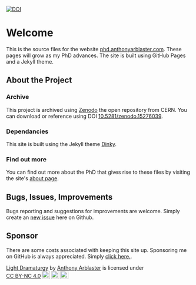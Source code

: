 [![DOI](https://zenodo.org/badge/961492842.svg)](https://doi.org/10.5281/zenodo.15684581)

# Welcome
This is the source files for the website [phd.anthonyarblaster.com](https://phd.anthonyarblaster.com). 
These pages will grow as my PhD advances. The site is built using GitHub Pages and a Jekyll theme.


## About the Project
### Archive
This project is archived using [Zenodo](https://zenodo.org) the open repository from CERN. 
You can download or reference using DOI [10.5281/zenodo.15276039](https://doi.org/10.5281/zenodo.15276039).

### Dependancies
This site is built using the Jekyll theme [Dinky](https://github.com/pages-themes/dinky).  

### Find out more
You can find out more about the PhD that gives rise to these files by visiting the site's [about page](phd.anthonyarblaster.com/about).

## Bugs, Issues, Improvements
Bugs reporting and suggestions for improvements are welcome.
Simply create an [new issue](https://github.com/aarblaster/light-dramaturgy/issues) here on Github.

## Sponsor
There are some costs associated with keeping this site up. Sponsoring me on GitHub is always appreciated.
Simply [click here.](https://github.com/sponsors/aarblaster).

<p xmlns:cc="http://creativecommons.org/ns#" xmlns:dct="http://purl.org/dc/terms/"><a property="dct:title" rel="cc:attributionURL" href="http://phd.anthonyarblaster.com">Light Dramaturgy</a> by <a rel="cc:attributionURL dct:creator" property="cc:attributionName" href="https://anthonyarblaster.com">Anthony Arblaster</a> is licensed under <a href="https://creativecommons.org/licenses/by-nc/4.0/?ref=chooser-v1" target="_blank" rel="license noopener noreferrer" style="display:inline-block;">CC BY-NC 4.0<img style="height:22px!important;margin-left:3px;vertical-align:text-bottom;" src="https://mirrors.creativecommons.org/presskit/icons/cc.svg?ref=chooser-v1" alt=""><img style="height:22px!important;margin-left:3px;vertical-align:text-bottom;" src="https://mirrors.creativecommons.org/presskit/icons/by.svg?ref=chooser-v1" alt=""><img style="height:22px!important;margin-left:3px;vertical-align:text-bottom;" src="https://mirrors.creativecommons.org/presskit/icons/nc.svg?ref=chooser-v1" alt=""></a></p>
